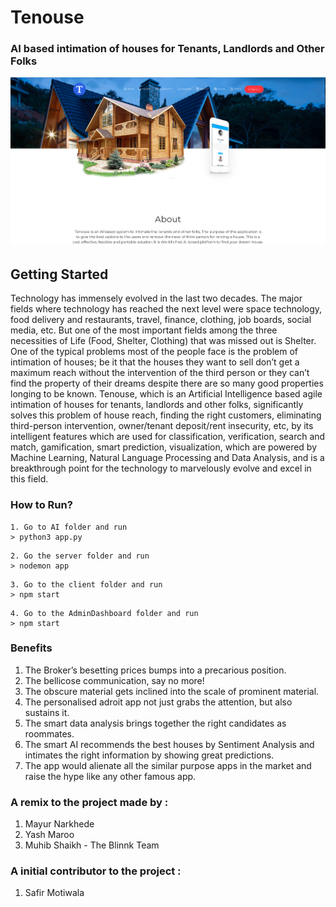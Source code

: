 # Tenouse
### AI based intimation of houses for Tenants, Landlords and Other Folks

![Tenouse Application](https://github.com/PrinceMayur007/Tenouse_remix/blob/main/RawData/Home.png)

## Getting Started

Technology has immensely evolved in the last two decades. The major fields where technology has reached the next level were space technology, food delivery and restaurants, travel, finance, clothing, job boards, social media, etc. But one of the most important fields among the three necessities of Life (Food, Shelter, Clothing) that was missed out is Shelter. One of the typical problems most of the people face is the problem of intimation of houses; be it that the houses they want to sell don’t get a maximum reach without the intervention of the third person or they can’t find the property of their dreams despite there are so many good properties longing to be known. Tenouse, which is an Artificial Intelligence based agile intimation of houses for tenants, landlords and other folks, significantly solves this problem of house reach, finding the right customers, eliminating third-person intervention, owner/tenant deposit/rent insecurity, etc, by its intelligent features which are used for classification, verification, search and match, gamification, smart prediction, visualization, which are powered by Machine Learning, Natural Language Processing and Data Analysis, and is a breakthrough point for the technology to marvelously evolve and excel in this field.

### How to Run?
```
1. Go to AI folder and run
> python3 app.py
```
```
2. Go the server folder and run
> nodemon app
```
```
3. Go to the client folder and run
> npm start
```
```
4. Go to the AdminDashboard folder and run
> npm start
```

### Benefits
1. The Broker’s besetting prices bumps into a precarious position.
2. The bellicose communication, say no more!
3. The obscure material gets inclined into the scale of prominent material.
4. The personalised adroit app not just grabs the attention, but also sustains it.
5. The smart data analysis brings together the right candidates as roommates.
6. The smart AI recommends the best houses by Sentiment Analysis and intimates the right information by showing great predictions.
7. The app would alienate all the similar purpose apps in the market and raise the hype like any other famous app.


### A remix to the project made by : 
1. Mayur Narkhede
2. Yash Maroo
3. Muhib Shaikh
        - The Blinnk Team

### A initial contributor to the project :
1. Safir Motiwala
